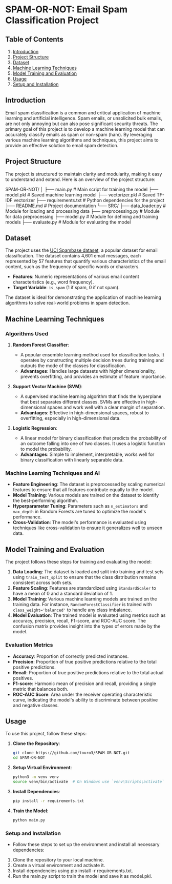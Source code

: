 # SPAM-OR-NOT: Email Spam Classification Project

## Table of Contents

1. [Introduction](#introduction)
2. [Project Structure](#project-structure)
3. [Dataset](#dataset)
4. [Machine Learning Techniques](#machine-learning-techniques)
5. [Model Training and Evaluation](#model-training-and-evaluation)
6. [Usage](#usage)
7. [Setup and Installation](#setup-and-installation)

## Introduction

Email spam classification is a common and critical application of machine learning and artificial intelligence. Spam emails, or unsolicited bulk emails, are not only annoying but can also pose significant security threats. The primary goal of this project is to develop a machine learning model that can accurately classify emails as spam or non-spam (ham). By leveraging various machine learning algorithms and techniques, this project aims to provide an effective solution to email spam detection.

## Project Structure

The project is structured to maintain clarity and modularity, making it easy to understand and extend. Here is an overview of the project structure:

SPAM-OR-NOT/ 
│ ├── main.py # Main script for training the model 
├── model.pkl # Saved machine learning model 
├── vectorizer.pkl # Saved TF-IDF vectorizer 
├── requirements.txt # Python dependencies for the project 
├── README.md # Project documentation 
└── SRC/ 
    ├── data_loader.py # Module for loading and processing data 
    ├── preprocessing.py # Module for data preprocessing 
    ├── model.py # Module for defining and training models 
    ├── evaluate.py # Module for evaluating the model 

## Dataset

The project uses the [UCI Spambase dataset](https://archive.ics.uci.edu/ml/datasets/spambase), a popular dataset for email classification. The dataset contains 4,601 email messages, each represented by 57 features that quantify various characteristics of the email content, such as the frequency of specific words or characters.

- **Features**: Numeric representations of various email content characteristics (e.g., word frequency).
- **Target Variable**: `is_spam` (1 if spam, 0 if not spam).

The dataset is ideal for demonstrating the application of machine learning algorithms to solve real-world problems in spam detection.

## Machine Learning Techniques

### Algorithms Used

1. **Random Forest Classifier**:
   - A popular ensemble learning method used for classification tasks. It operates by constructing multiple decision trees during training and outputs the mode of the classes for classification.
   - **Advantages**: Handles large datasets with higher dimensionality, prevents overfitting, and provides an estimate of feature importance.

2. **Support Vector Machine (SVM)**:
   - A supervised machine learning algorithm that finds the hyperplane that best separates different classes. SVMs are effective in high-dimensional spaces and work well with a clear margin of separation.
   - **Advantages**: Effective in high-dimensional spaces, robust to overfitting, especially in high-dimensional data.

3. **Logistic Regression**:
   - A linear model for binary classification that predicts the probability of an outcome falling into one of two classes. It uses a logistic function to model the probability.
   - **Advantages**: Simple to implement, interpretable, works well for binary classification with linearly separable data.

### Machine Learning Techniques and AI

- **Feature Engineering**: The dataset is preprocessed by scaling numerical features to ensure that all features contribute equally to the model.
- **Model Training**: Various models are trained on the dataset to identify the best-performing algorithm.
- **Hyperparameter Tuning**: Parameters such as `n_estimators` and `max_depth` in Random Forests are tuned to optimize the model's performance.
- **Cross-Validation**: The model's performance is evaluated using techniques like cross-validation to ensure it generalizes well to unseen data.

## Model Training and Evaluation

The project follows these steps for training and evaluating the model:

1. **Data Loading**: The dataset is loaded and split into training and test sets using `train_test_split` to ensure that the class distribution remains consistent across both sets.
2. **Feature Scaling**: Features are standardized using `StandardScaler` to have a mean of 0 and a standard deviation of 1.
3. **Model Training**: Various machine learning models are trained on the training data. For instance, `RandomForestClassifier` is trained with `class_weight='balanced'` to handle any class imbalance.
4. **Model Evaluation**: The trained model is evaluated using metrics such as accuracy, precision, recall, F1-score, and ROC-AUC score. The confusion matrix provides insight into the types of errors made by the model.

### Evaluation Metrics

- **Accuracy**: Proportion of correctly predicted instances.
- **Precision**: Proportion of true positive predictions relative to the total positive predictions.
- **Recall**: Proportion of true positive predictions relative to the total actual positives.
- **F1-score**: Harmonic mean of precision and recall, providing a single metric that balances both.
- **ROC-AUC Score**: Area under the receiver operating characteristic curve, indicating the model's ability to discriminate between positive and negative classes.

## Usage

To use this project, follow these steps:

1. **Clone the Repository**:
   ```bash
   git clone https://github.com/touro3/SPAM-OR-NOT.git
   cd SPAM-OR-NOT
2. **Setup Virtual Environment**:
   ```bash
   python3 -m venv venv
   source venv/bin/activate  # On Windows use `venv\Scripts\activate`
3. **Install Dependencies**:
   ```bash
   pip install -r requirements.txt
4. **Train the Model**:
   ```bash
   python main.py

### Setup and Installation
- Follow these steps to set up the environment and install all necessary dependencies:

1. Clone the repository to your local machine.
2. Create a virtual environment and activate it.
3. Install dependencies using pip install -r requirements.txt.
4. Run the main.py script to train the model and save it as model.pkl.
